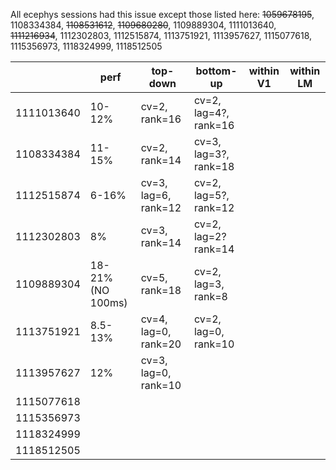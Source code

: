 All ecephys sessions had this issue except those listed here: ~~1059678195~~, 1108334384, ~~1108531612~~, ~~1109680280~~, 1109889304, 1111013640, ~~1111216934~~, 1112302803, 1112515874, 1113751921, 1113957627, 1115077618, 1115356973, 1118324999, 1118512505

|            | perf              | top-down             | bottom-up             | within V1 | within LM |
| ---------- | ----------------- | -------------------- | --------------------- | --------- | --------- |
| 1111013640 | 10-12%            | cv=2, rank=16        | cv=2, lag=4?, rank=16 |           |           |
| 1108334384 | 11-15%            | cv=2, rank=14        | cv=3, lag=3?, rank=18 |           |           |
| 1112515874 | 6-16%             | cv=3, lag=6, rank=12 | cv=2, lag=5?, rank=12 |           |           |
| 1112302803 | 8%                | cv=3, rank=14        | cv=2, lag=2? rank=14  |           |           |
| 1109889304 | 18-21% (NO 100ms) | cv=5, rank=18        | cv=2, lag=3, rank=8   |           |           |
| 1113751921 | 8.5-13%           | cv=4, lag=0, rank=20 | cv=2, lag=0, rank=10  |           |           |
| 1113957627 | 12%               | cv=3, lag=0, rank=10 |                       |           |           |
| 1115077618 |                   |                      |                       |           |           |
| 1115356973 |                   |                      |                       |           |           |
| 1118324999 |                   |                      |                       |           |           |
| 1118512505 |                   |                      |                       |           |           |

